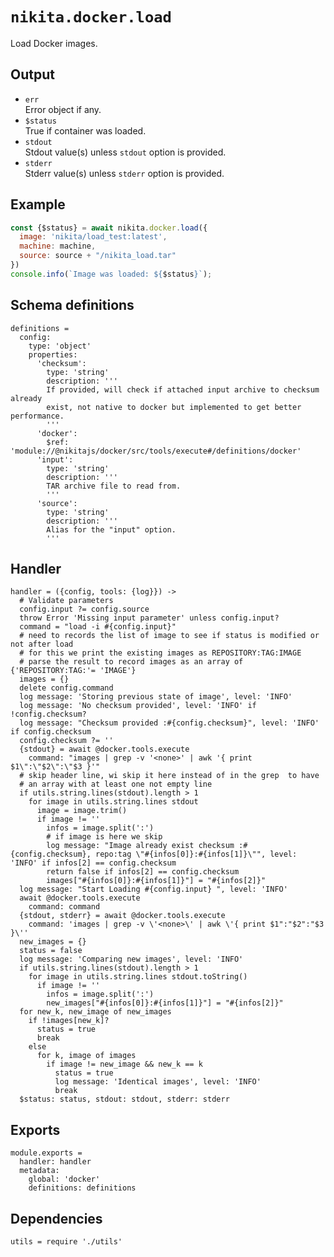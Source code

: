 
# `nikita.docker.load`

Load Docker images.

## Output

* `err`   
  Error object if any.
* `$status`   
  True if container was loaded.
* `stdout`   
  Stdout value(s) unless `stdout` option is provided.
* `stderr`   
  Stderr value(s) unless `stderr` option is provided.

## Example

```js
const {$status} = await nikita.docker.load({
  image: 'nikita/load_test:latest',
  machine: machine,
  source: source + "/nikita_load.tar"
})
console.info(`Image was loaded: ${$status}`);
```

## Schema definitions

    definitions =
      config:
        type: 'object'
        properties:
          'checksum':
            type: 'string'
            description: '''
            If provided, will check if attached input archive to checksum already
            exist, not native to docker but implemented to get better performance.
            '''
          'docker':
            $ref: 'module://@nikitajs/docker/src/tools/execute#/definitions/docker'
          'input':
            type: 'string'
            description: '''
            TAR archive file to read from.
            '''
          'source':
            type: 'string'
            description: '''
            Alias for the "input" option.
            '''

## Handler

    handler = ({config, tools: {log}}) ->
      # Validate parameters
      config.input ?= config.source
      throw Error 'Missing input parameter' unless config.input?
      command = "load -i #{config.input}"
      # need to records the list of image to see if status is modified or not after load
      # for this we print the existing images as REPOSITORY:TAG:IMAGE
      # parse the result to record images as an array of   {'REPOSITORY:TAG:'= 'IMAGE'}
      images = {}
      delete config.command
      log message: 'Storing previous state of image', level: 'INFO'
      log message: 'No checksum provided', level: 'INFO' if !config.checksum?
      log message: "Checksum provided :#{config.checksum}", level: 'INFO' if config.checksum
      config.checksum ?= ''
      {stdout} = await @docker.tools.execute
        command: "images | grep -v '<none>' | awk '{ print $1\":\"$2\":\"$3 }'"
      # skip header line, wi skip it here instead of in the grep  to have
      # an array with at least one not empty line
      if utils.string.lines(stdout).length > 1
        for image in utils.string.lines stdout
          image = image.trim()
          if image != ''
            infos = image.split(':')
            # if image is here we skip
            log message: "Image already exist checksum :#{config.checksum}, repo:tag \"#{infos[0]}:#{infos[1]}\"", level: 'INFO' if infos[2] == config.checksum
            return false if infos[2] == config.checksum
            images["#{infos[0]}:#{infos[1]}"] = "#{infos[2]}"
      log message: "Start Loading #{config.input} ", level: 'INFO'
      await @docker.tools.execute
        command: command
      {stdout, stderr} = await @docker.tools.execute
        command: 'images | grep -v \'<none>\' | awk \'{ print $1":"$2":"$3 }\''
      new_images = {}
      status = false
      log message: 'Comparing new images', level: 'INFO'
      if utils.string.lines(stdout).length > 1
        for image in utils.string.lines stdout.toString()
          if image != ''
            infos = image.split(':')
            new_images["#{infos[0]}:#{infos[1]}"] = "#{infos[2]}"
      for new_k, new_image of new_images
        if !images[new_k]?
          status = true
          break
        else
          for k, image of images
            if image != new_image && new_k == k
              status = true
              log message: 'Identical images', level: 'INFO'
              break
      $status: status, stdout: stdout, stderr: stderr
          
## Exports

    module.exports =
      handler: handler
      metadata:
        global: 'docker'
        definitions: definitions

## Dependencies

    utils = require './utils'
